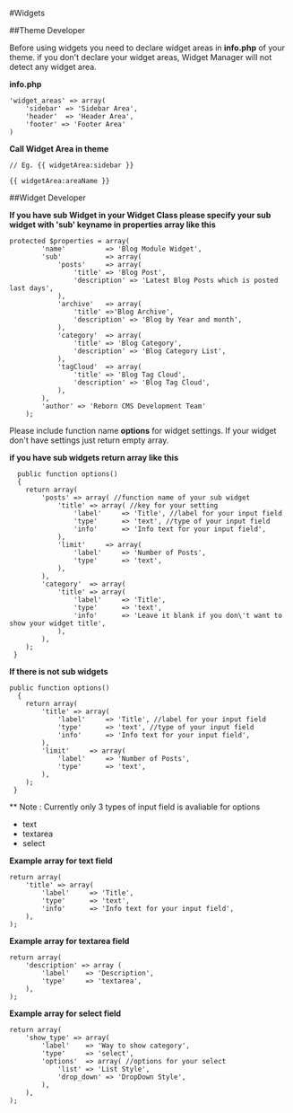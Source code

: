 #Widgets

##Theme Developer

Before using widgets you need to declare widget areas in **info.php** of your theme. if you don't declare your widget areas, Widget Manager will not detect any widget area.

**info.php**

	'widget_areas' => array(
		'sidebar' => 'Sidebar Area',
		'header'  => 'Header Area',
		'footer' => 'Footer Area'
	)
	
**Call Widget Area in theme**
    
    // Eg. {{ widgetArea:sidebar }}
    
    {{ widgetArea:areaName }}
    
##Widget Developer

**If you have sub Widget in your Widget Class please specify your sub widget with 'sub' keyname in properties array like this**
    
    protected $properties = array(
			'name' 			=> 'Blog Module Widget',
			'sub' 			=> array(
				'posts' 	=> array(
					'title' => 'Blog Post',
					'description' => 'Latest Blog Posts which is posted last days',
				),
				'archive' 	=> array(
					'title' =>'Blog Archive',
					'description' => 'Blog by Year and month',
				),
				'category' 	=> array(
					'title' => 'Blog Category',
					'description' => 'Blog Category List',
				),
				'tagCloud'	=> array(
					'title' => 'Blog Tag Cloud',
					'description' => 'Blog Tag Cloud',
				),
			),
			'author' => 'Reborn CMS Development Team'
		);

Please include function name **options** for widget settings. If your widget don't have settings just return empty array.

**if you have sub widgets return array like this**

      public function options() 
	  {
		return array(
			'posts' => array( //function name of your sub widget
				'title' => array( //key for your setting
					'label' 	=> 'Title', //label for your input field
					'type'		=> 'text', //type of your input field
					'info'		=> 'Info text for your input field',
				),
				'limit' 	=> array(
					'label' 	=> 'Number of Posts',
					'type'		=> 'text',
				),
			),
			'category' 	=> array(
				'title' => array(
					'label' 	=> 'Title',
					'type'		=> 'text',
					'info'		=> 'Leave it blank if you don\'t want to show your widget title',
				),
			),
		);
	 }
	 
**If there is not sub widgets**
    
    public function options() 
	  {
		return array(
			'title' => array( 
			    'label' 	=> 'Title', //label for your input field
			    'type'		=> 'text', //type of your input field
			    'info'		=> 'Info text for your input field',
			),
			'limit' 	=> array(
				'label' 	=> 'Number of Posts',
				'type'		=> 'text',
			),
		);
	 }
	 
** Note : Currently only 3 types of input field is avaliable for options

* text
* textarea
* select

**Example array for text field**
    
    return array(
        'title' => array(
            'label'     => 'Title', 
            'type'      => 'text', 
            'info'      => 'Info text for your input field',
        ),
    );

**Example array for textarea field**

    return array(
        'description' => array (
            'label'    => 'Description',
            'type'     => 'textarea',
        ),
    );

**Example array for select field**
    
    return array(
        'show_type' => array(
            'label'    => 'Way to show category',
            'type'     => 'select',
            'options'  => array( //options for your select
                'list' => 'List Style',
                'drop_down' => 'DropDown Style',
            ),  
        ),
    );



